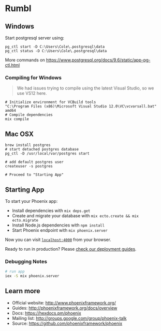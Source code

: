 # Rumbl

## Windows

Start postgresql server using:

```shell
pg_ctl start -D C:\Users\Cole\.postgresql\data
pg_ctl status -D C:\Users\Cole\.postgresql\data
```

More commands on https://www.postgresql.org/docs/9.6/static/app-pg-ctl.html

### Compiling for Windows

> We had issues trying to compile using the latest Visual Studio, so we use VS12 here.

```shell
# Initialize environment for VCBuild tools
"C:\Program Files (x86)\Microsoft Visual Studio 12.0\VC\vcvarsall.bat" amd64
# Compile dependencies
mix compile
```

## Mac OSX

```shell
brew install postgres
# start detached postgres database
pg_ctl -D /usr/local/var/postgres start

# add default postgres user
createuser -s postgres

# Proceed to "Starting App"
```

## Starting App

To start your Phoenix app:

  * Install dependencies with `mix deps.get`
  * Create and migrate your database with `mix ecto.create && mix ecto.migrate`
  * Install Node.js dependencies with `npm install`
  * Start Phoenix endpoint with `mix phoenix.server`

Now you can visit [`localhost:4000`](http://localhost:4000) from your browser.

Ready to run in production? Please [check our deployment guides](http://www.phoenixframework.org/docs/deployment).

### Debugging Notes

```sh
# run app
iex -S mix phoenix.server
```

## Learn more

  * Official website: http://www.phoenixframework.org/
  * Guides: http://phoenixframework.org/docs/overview
  * Docs: https://hexdocs.pm/phoenix
  * Mailing list: http://groups.google.com/group/phoenix-talk
  * Source: https://github.com/phoenixframework/phoenix
